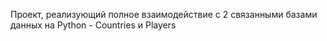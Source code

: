 Проект, реализующий полное взаимодействие с 2 связанными базами данных на Python - Countries и Players

